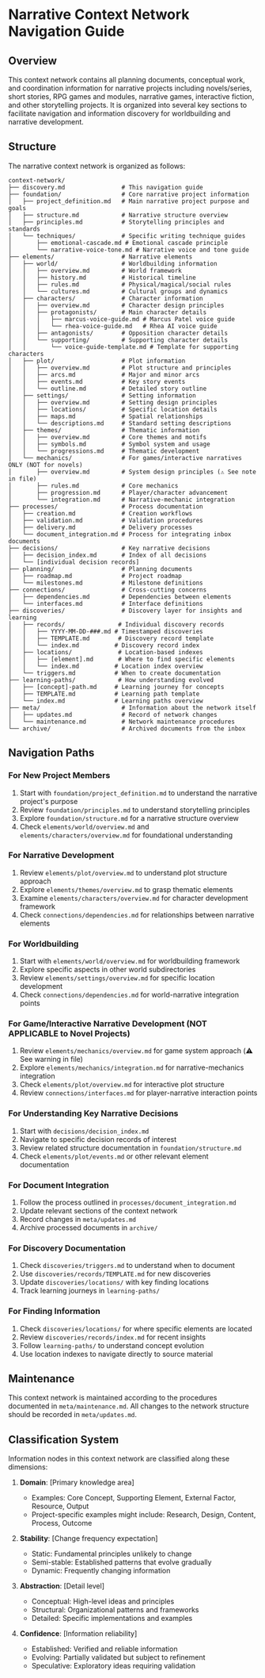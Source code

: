 # Narrative Context Network Navigation Guide

## Overview

This context network contains all planning documents, conceptual work, and coordination information for narrative projects including novels/series, short stories, RPG games and modules, narrative games, interactive fiction, and other storytelling projects. It is organized into several key sections to facilitate navigation and information discovery for worldbuilding and narrative development.

## Structure

The narrative context network is organized as follows:

```
context-network/
├── discovery.md                # This navigation guide
├── foundation/                 # Core narrative project information
│   ├── project_definition.md   # Main narrative project purpose and goals
│   ├── structure.md            # Narrative structure overview
│   ├── principles.md           # Storytelling principles and standards
│   └── techniques/             # Specific writing technique guides
│       ├── emotional-cascade.md # Emotional cascade principle
│       └── narrative-voice-tone.md # Narrative voice and tone guide
├── elements/                   # Narrative elements
│   ├── world/                  # Worldbuilding information
│   │   ├── overview.md         # World framework
│   │   ├── history.md          # Historical timeline
│   │   ├── rules.md            # Physical/magical/social rules
│   │   └── cultures.md         # Cultural groups and dynamics
│   ├── characters/             # Character information
│   │   ├── overview.md         # Character design principles
│   │   ├── protagonists/       # Main character details
│   │   │   ├── marcus-voice-guide.md # Marcus Patel voice guide
│   │   │   └── rhea-voice-guide.md   # Rhea AI voice guide
│   │   ├── antagonists/        # Opposition character details
│   │   └── supporting/         # Supporting character details
│   │       └── voice-guide-template.md # Template for supporting characters
│   ├── plot/                   # Plot information
│   │   ├── overview.md         # Plot structure and principles
│   │   ├── arcs.md             # Major and minor arcs
│   │   ├── events.md           # Key story events
│   │   └── outline.md          # Detailed story outline
│   ├── settings/               # Setting information
│   │   ├── overview.md         # Setting design principles
│   │   ├── locations/          # Specific location details
│   │   ├── maps.md             # Spatial relationships
│   │   └── descriptions.md     # Standard setting descriptions
│   ├── themes/                 # Thematic information
│   │   ├── overview.md         # Core themes and motifs
│   │   ├── symbols.md          # Symbol system and usage
│   │   └── progressions.md     # Thematic development
│   └── mechanics/              # For games/interactive narratives ONLY (NOT for novels)
│       ├── overview.md         # System design principles (⚠️ See note in file)
│       ├── rules.md            # Core mechanics
│       ├── progression.md      # Player/character advancement
│       └── integration.md      # Narrative-mechanic integration
├── processes/                  # Process documentation
│   ├── creation.md             # Creation workflows
│   ├── validation.md           # Validation procedures
│   ├── delivery.md             # Delivery processes
│   └── document_integration.md # Process for integrating inbox documents
├── decisions/                  # Key narrative decisions
│   ├── decision_index.md       # Index of all decisions
│   └── [individual decision records]
├── planning/                   # Planning documents
│   ├── roadmap.md              # Project roadmap
│   └── milestones.md           # Milestone definitions
├── connections/                # Cross-cutting concerns
│   ├── dependencies.md         # Dependencies between elements
│   └── interfaces.md           # Interface definitions
├── discoveries/                # Discovery layer for insights and learning
│   ├── records/               # Individual discovery records
│   │   ├── YYYY-MM-DD-###.md # Timestamped discoveries
│   │   ├── TEMPLATE.md        # Discovery record template
│   │   └── index.md          # Discovery record index
│   ├── locations/             # Location-based indexes
│   │   ├── [element].md       # Where to find specific elements
│   │   └── index.md          # Location index overview
│   └── triggers.md           # When to create documentation
├── learning-paths/            # How understanding evolved
│   ├── [concept]-path.md     # Learning journey for concepts
│   ├── TEMPLATE.md           # Learning path template
│   └── index.md              # Learning paths overview
├── meta/                       # Information about the network itself
│   ├── updates.md              # Record of network changes
│   └── maintenance.md          # Network maintenance procedures
└── archive/                    # Archived documents from the inbox
```

## Navigation Paths

### For New Project Members
1. Start with `foundation/project_definition.md` to understand the narrative project's purpose
2. Review `foundation/principles.md` to understand storytelling principles
3. Explore `foundation/structure.md` for a narrative structure overview
4. Check `elements/world/overview.md` and `elements/characters/overview.md` for foundational understanding

### For Narrative Development
1. Review `elements/plot/overview.md` to understand plot structure approach
2. Explore `elements/themes/overview.md` to grasp thematic elements
3. Examine `elements/characters/overview.md` for character development framework
4. Check `connections/dependencies.md` for relationships between narrative elements

### For Worldbuilding
1. Start with `elements/world/overview.md` for worldbuilding framework
2. Explore specific aspects in other world subdirectories
3. Review `elements/settings/overview.md` for specific location development
4. Check `connections/dependencies.md` for world-narrative integration points

### For Game/Interactive Narrative Development (NOT APPLICABLE to Novel Projects)
1. Review `elements/mechanics/overview.md` for game system approach (⚠️ See warning in file)
2. Explore `elements/mechanics/integration.md` for narrative-mechanics integration
3. Check `elements/plot/overview.md` for interactive plot structure
4. Review `connections/interfaces.md` for player-narrative interaction points

### For Understanding Key Narrative Decisions
1. Start with `decisions/decision_index.md`
2. Navigate to specific decision records of interest
3. Review related structure documentation in `foundation/structure.md`
4. Check `elements/plot/events.md` or other relevant element documentation

### For Document Integration
1. Follow the process outlined in `processes/document_integration.md`
2. Update relevant sections of the context network
3. Record changes in `meta/updates.md`
4. Archive processed documents in `archive/`

### For Discovery Documentation
1. Check `discoveries/triggers.md` to understand when to document
2. Use `discoveries/records/TEMPLATE.md` for new discoveries
3. Update `discoveries/locations/` with key finding locations
4. Track learning journeys in `learning-paths/`

### For Finding Information
1. Check `discoveries/locations/` for where specific elements are located
2. Review `discoveries/records/index.md` for recent insights
3. Follow `learning-paths/` to understand concept evolution
4. Use location indexes to navigate directly to source material

## Maintenance

This context network is maintained according to the procedures documented in `meta/maintenance.md`. All changes to the network structure should be recorded in `meta/updates.md`.

## Classification System

Information nodes in this context network are classified along these dimensions:

1. **Domain**: [Primary knowledge area]
   - Examples: Core Concept, Supporting Element, External Factor, Resource, Output
   - Project-specific examples might include: Research, Design, Content, Process, Outcome

2. **Stability**: [Change frequency expectation]
   - Static: Fundamental principles unlikely to change
   - Semi-stable: Established patterns that evolve gradually
   - Dynamic: Frequently changing information

3. **Abstraction**: [Detail level]
   - Conceptual: High-level ideas and principles
   - Structural: Organizational patterns and frameworks
   - Detailed: Specific implementations and examples

4. **Confidence**: [Information reliability]
   - Established: Verified and reliable information
   - Evolving: Partially validated but subject to refinement
   - Speculative: Exploratory ideas requiring validation
